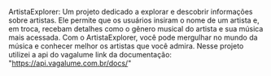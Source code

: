 ArtistaExplorer: Um projeto dedicado a explorar e descobrir informações sobre artistas. Ele permite que os usuários insiram o nome de um artista e, em troca, recebam detalhes como o gênero musical do artista e sua música mais acessada. Com o ArtistaExplorer, você pode mergulhar no mundo da música e conhecer melhor os artistas que você admira. Nesse projeto utilizei a api do vagalume link da documentação: "https://api.vagalume.com.br/docs/"

